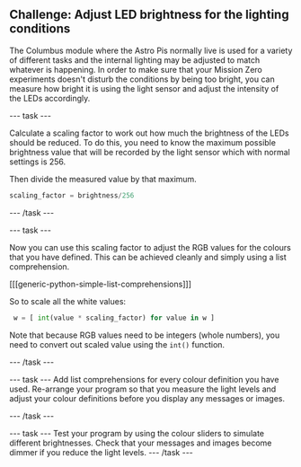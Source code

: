 ## Challenge: Adjust LED brightness for the lighting conditions

The Columbus module where the Astro Pis normally live is used for a variety of different tasks and the internal lighting may be adjusted to match whatever is happening. In order to make sure that your Mission Zero experiments doesn't disturb the conditions by being too bright, you can measure how bright it is using the light sensor and adjust the intensity of the LEDs accordingly.

--- task ---

Calculate a scaling factor to work out how much the brightness of the LEDs should be reduced. To do this, you need to know the maximum possible brightness value that will be recorded by the light sensor which with normal settings is 256.

Then divide the measured value by that maximum. 

```python
scaling_factor = brightness/256
```

--- /task ---

--- task ---

Now you can use this scaling factor to adjust the RGB values for the colours that you have defined. This can be achieved cleanly and simply using a list comprehension.

[[[generic-python-simple-list-comprehensions]]]

So to scale all the white values:

```python
 w = [ int(value * scaling_factor) for value in w ]
```
Note that because RGB values need to be integers (whole numbers), you need to convert out scaled value using the `int()` function. 

--- /task ---

--- task ---
Add list comprehensions for every colour definition you have used. Re-arrange your program so that you measure the light levels and adjust your colour definitions before you display any messages or images.

--- /task ---

--- task ---
Test your program by using the colour sliders to simulate different brightnesses. Check that your messages and images become dimmer if you reduce the light levels. 
--- /task ---
